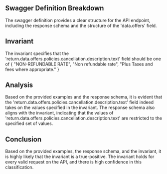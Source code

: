 ## Swagger Definition Breakdown
The swagger definition provides a clear structure for the API endpoint, including the response schema and the structure of the 'data.offers' field.

## Invariant
The invariant specifies that the 'return.data.offers.policies.cancellation.description.text' field should be one of { "NON-REFUNDABLE RATE", "Non refundable rate", "Plus Taxes and fees where appropriate." }

## Analysis
Based on the provided examples and the response schema, it is evident that the 'return.data.offers.policies.cancellation.description.text' field indeed takes on the values specified in the invariant. The response schema also aligns with the invariant, indicating that the values of 'return.data.offers.policies.cancellation.description.text' are restricted to the specified set of values.

## Conclusion
Based on the provided examples, the response schema, and the invariant, it is highly likely that the invariant is a true-positive. The invariant holds for every valid request on the API, and there is high confidence in this classification.
